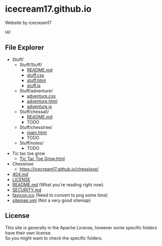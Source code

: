 # icecream17.github.io
Website by icecream17

Hi!

## File Explorer

* Stuff/
  * Stuff/Stuff/
    * [README.md](Stuff/Stuff/README.md)
    * [stuff.css](Stuff/Stuff/stuff.css)
    * [stuff.html](Stuff/Stuff/stuff.html)
    * [stuff.js](Stuff/Stuff/stuff.js)
  * Stuff/adventure/
    * [adventure.css](Stuff/Stuff/adventure.css)
    * [adventure.html](Stuff/Stuff/adventure.html)
    * [adventure.js](Stuff/Stuff/adventure.js)
  * Stuff/chessall/
    * [README.md](Stuff/chessall/README.md)
    * TODO
  * Stuff/chesstree/
    * [main.html](Stuff/chessTree/main.html)
    * TODO
  * Stuff/notes/
    * TODO
* Tic tac toe grow
  * [Tic Tac Toe Grow.html](tic-tac-toe-grow-for-website/game.html)
* Chesslose
  * https://icecream17.github.io/chesslose/
* [404.md](404.md)
* [LICENSE](LICENSE)
* [README.md](README.md) (What you're reading right now)
* [SECURITY.md](SECURITY.md)
* [favicon.ico](favicon.ico) (Need to convert to png some time)
* [sitemap.xml](sitemap.xml) (Not a very good sitemap)

## License

This site is generally in the Apache License, however some specific folders have their own license.<br>
So you might want to check the specific folders.

